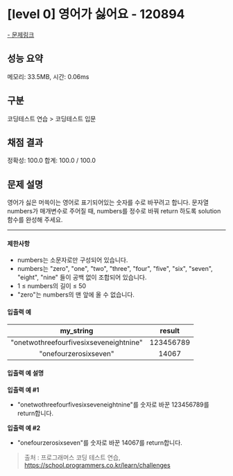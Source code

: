 # [level 0] 영어가 싫어요 - 120894

<a href="https://school.programmers.co.kr/learn/courses/30/lessons/120894">- 문제링크</a>

## 성능 요약

메모리: 33.5MB, 시간: 0.06ms

## 구분

코딩테스트 연습 > 코딩테스트 입문

## 채점 결과

정확성: 100.0
합계: 100.0 / 100.0

## 문제 설명

영어가 싫은 머쓱이는 영어로 표기되어있는 숫자를 수로 바꾸려고 합니다. 문자열 numbers가 매개변수로 주어질 때, numbers를 정수로 바꿔 return 하도록 solution 함수를 완성해 주세요.

---

#### 제한사항

- numbers는 소문자로만 구성되어 있습니다.
- numbers는 "zero", "one", "two", "three", "four", "five", "six", "seven", "eight", "nine" 들이 공백 없이 조합되어 있습니다.
- 1 ≤ numbers의 길이 ≤ 50
- "zero"는 numbers의 맨 앞에 올 수 없습니다.

#### 입출력 예

|             **my_string**              | **result** |
| :------------------------------------: | :--------: |
| "onetwothreefourfivesixseveneightnine" | 123456789  |
|         "onefourzerosixseven"          |   14067    |

#### 입출력 예 설명

**입출력 예 #1**

- "onetwothreefourfivesixseveneightnine"를 숫자로 바꾼 123456789를 return합니다.

**입출력 예 #2**

- "onefourzerosixseven"를 숫자로 바꾼 14067를 return합니다.

> 출처 : 프로그래머스 코딩 테스트 연습, <https://school.programmers.co.kr/learn/challenges>
